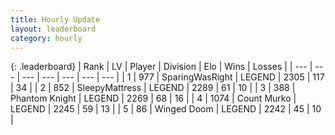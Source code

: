 ```yaml
---
title: Hourly Update
layout: leaderboard
category: hourly
---
```


{: .leaderboard}
| Rank | LV | Player | Division | Elo | Wins | Losses |
| --- | --- | --- | --- | --- | --- | --- |
| <span data-change="0">1</span> | 977 | <span title="ID: 402846">SparingWasRight</span> | LEGEND | <span data-change="0">2305</span> | <span data-change="0">117</span> | <span data-change="0">34</span> |
| <span data-change="0">2</span> | 852 | <span title="ID: 153129">SleepyMattress</span> | LEGEND | <span data-change="0">2289</span> | <span data-change="0">61</span> | <span data-change="0">10</span> |
| <span data-change="0">3</span> | 388 | <span title="ID: 742939">Phantom Knight</span> | LEGEND | <span data-change="0">2269</span> | <span data-change="0">68</span> | <span data-change="0">16</span> |
| <span data-change="0">4</span> | 1074 | <span title="ID: 498323">Count Murko</span> | LEGEND | <span data-change="0">2245</span> | <span data-change="0">59</span> | <span data-change="0">13</span> |
| <span data-change="0">5</span> | 86 | <span title="ID: 744396">Winged Doom</span> | LEGEND | <span data-change="0">2242</span> | <span data-change="0">45</span> | <span data-change="0">10</span> |